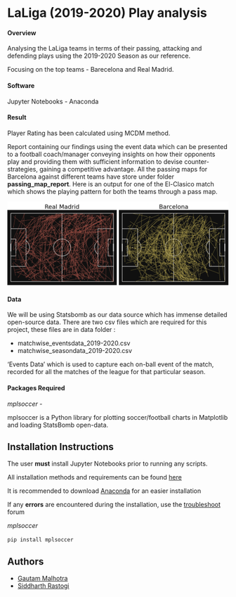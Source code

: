 
# LaLiga (2019-2020) Play analysis

#### Overview

Analysing the LaLiga teams in terms of their passing, attacking and defending plays using the 2019-2020 Season as our reference.

Focusing on the top teams - Barecelona and Real Madrid.  

#### Software 
Jupyter Notebooks - Anaconda 


#### Result

Player Rating has been calculated using MCDM method.

Report containing our findings using the event data which can be presented to a football coach/manager conveying insights on how their opponents play and providing them with sufficient information to devise counter-strategies, gaining a competitive advantage. All the passing maps for Barcelona against different teams have store under folder **passing_map_report**. Here is an output for one of the El-Clasico match which shows the playing pattern for both the teams through a pass map.

![](Images/generatingPassMaps.png)

#### Data
We will be using Statsbomb as our data source which has immense detailed open-source data. There are two csv files which are required for this project, these files are in data folder :
- matchwise_eventsdata_2019-2020.csv
- matchwise_seasondata_2019-2020.csv

‘Events Data’ which is used to capture each on-ball event of the match, recorded for all the matches of the league for that particular season.  

#### Packages Required

*mplsoccer* - 

mplsoccer is a Python library for plotting soccer/football charts in Matplotlib and loading StatsBomb open-data.

## Installation Instructions
The user **must**  install Jupyter Notebooks prior to running any scripts.

All installation methods and requirements can be found [here](https://docs.jupyter.org/en/latest/install/notebook-classic.html#:~:text=Jupyter%20installation%20requires%20Python%203.3,%2C%20pip%2C%20instead%20of%20Anaconda.)

It is recommended to download [Anaconda](https://www.anaconda.com/products/distribution) for an easier installation

If any **errors** are encountered during the installation, use the [troubleshoot](https://docs.anaconda.com/anaconda/user-guide/troubleshooting/) forum


*mplsoccer*

`pip install mplsoccer`
## Authors

- [Gautam Malhotra](https://github.com/Malhotra-G)
- [Siddharth Rastogi](https://github.com/Sid-rastogi)

